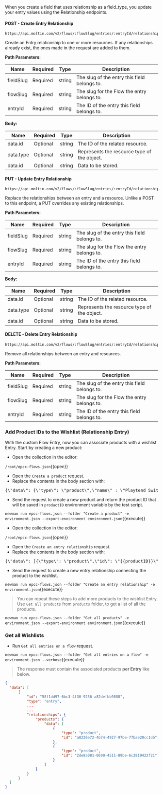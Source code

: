 When you create a field that uses relationship as a field_type, you update your entry values using the Relationship endpoints.

#### POST - Create Entry Relationship

```url
https://api.moltin.com/v2/flows/:flowSlug/entries/:entryId/relationships/:fieldSlug
```

Create an Entry relationship to one or more resources. If any relationships already exist, the ones made in the request are added to them.

**Path Parameters:**

|Name|	Required|	Type|	Description|
|--------|----------|----------|----------|
|fieldSlug|	Required|	string|	The slug of the entry this field belongs to.|
|flowSlug|	Required|	string|	The slug for the Flow the entry belongs to.|
|entryId|	Required|	string|	The ID of the entry this field belongs to.|

**Body:**

|Name|	Required|	Type|	Description|
|--------|----------|----------|----------|
|data.id|	Optional|	string|	The ID of the related resource.|
|data.type|	Optional|	string|	Represents the resource type of the object.|
|data.id|	Optional|	string|	Data to be stored.|

#### PUT - Update Entry Relationship

```url
https://api.moltin.com/v2/flows/:flowSlug/entries/:entryId/relationships/:fieldSlug
```

Replace the relationships between an entry and a resource. Unlike a POST to this endpoint, a PUT overrides any existing relationships.

**Path Parameters:**

|Name|	Required|	Type|	Description|
|--------|----------|----------|----------|
|fieldSlug|	Required|	string|	The slug of the entry this field belongs to.|
|flowSlug|	Required|	string|	The slug for the Flow the entry belongs to.|
|entryId|	Required|	string|	The ID of the entry this field belongs to.|

**Body:**

|Name|	Required|	Type|	Description|
|--------|----------|----------|----------|
|data.id|	Optional|	string|	The ID of the related resource.|
|data.type|	Optional|	string|	Represents the resource type of the object.|
|data.id|	Optional|	string|	Data to be stored.|

#### DELETE - Delete Entry Relationship

```url
https://api.moltin.com/v2/flows/:flowSlug/entries/:entryId/relationships/:fieldSlug
```

Remove all relationships between an entry and resources.

**Path Parameters:**

|Name|	Required|	Type|	Description|
|--------|----------|----------|----------|
|fieldSlug|	Required|	string|	The slug of the entry this field belongs to.|
|flowSlug|	Required|	string|	The slug for the Flow the entry belongs to.|
|entryId|	Required|	string|	The ID of the entry this field belongs to.|


### Add Product IDs to the Wishlist (Relationship Entry)

With the custom Flow Entry, now you can associate products with a wishlist Entry. Start by creating a new product:

* Open the collection in the editor:

`/root/epcc-flows.json`{{open}}

* Open the `Create a product` request.
* Replace the contents in the body section with:

<pre class="file" data-filename="epcc-flows.json" data-target="insert" data-marker="#PRODUCT-BODY">
{\"data\": {\"type\": \"product\",\"name\" : \"Playtend Switch Controller Pro Slim\",\"slug\": \"playtend-switch-controller-pro-slim\", \"sku\": \"PSAL01-{COLOUR}-1\",\"manage_stock\": false,\"description\": \"Playtend Switch Controller Pro Slim\",\"status\" : \"live\",\"commodity_type\": \"physical\",\"price\": [{ \"amount\": 7000, \"currency\": \"USD\", \"includes_tax\": true}]}}
</pre>

* Send the request to create a new product and return the product ID that will be saved in `productID` environment variable by the test script.

`newman run epcc-flows.json --folder "Create a product" -e environment.json --export-environment environment.json`{{execute}}

* Open the collection in the editor:

`/root/epcc-flows.json`{{open}}

* Open the `Create an entry relationship` request.
* Replace the contents in the body section with:

<pre class="file" data-filename="epcc-flows.json" data-target="insert" data-marker="#ENTRY-REL-BODY">
{\"data\": [{\"type\": \"product\",\"id\": \"{{productID}}\"}]}
</pre>

* Send the request to create a new entry relationship connecting the product to the wishlist.

`newman run epcc-flows.json --folder "Create an entry relationship" -e environment.json`{{execute}}

>You can repeat these steps to add more products to the wishlist Entry. Use `Get all products` from `products` folder, to get a list of all the products.

`newman run epcc-flows.json --folder "Get all products" -e environment.json --export-environment environment.json`{{execute}}

### Get all Wishlists

* Run `Get all entries on a flow` request.

`newman run epcc-flows.json --folder "Get all entries on a flow" -e environment.json --verbose`{{execute}}

>The response must contain the associated products **per Entry** like below.

```json
{
  "data": [
      {
          "id": "58f1dd97-6bc3-4f30-9256-a82defbb9888",
          "type": "entry",
          ...
          ...
          "relationships": {
              "products": {
                  "data": [
                      {
                          "type": "product",
                          "id": "a0226e72-4b74-4927-97be-77bae20cc1db"
                      },
                      {
                          "type": "product",
                          "id": "2de8a081-0690-4511-89be-6c2819422f21"
                      }
                  ]
              }
          }
      }
  ]
}
```